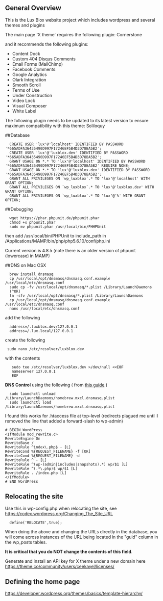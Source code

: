 ## General Overview

This is the Lux Blox website project which includes wordpress and 
several themes and plugins

The main page 'X theme' requires the following plugin: Cornerstone

and it recommends the following plugins: 
  * Content Dock
  * Custom 404 Disqus Comments
  * Email Forms (MailChimp)
  * Facebook Comments
  * Google Analytics
  * Olark Integration
  * Smooth Scroll
  * Terms of Use
  * Under Construction
  * Video Lock
  * Visual Composer
  * White Label
  
The following plugin needs to be updated to its latest version to ensure maximum 
compatibility with this theme: Soliloquy

##Database

```
  CREATE USER 'lux'@'localhost' IDENTIFIED BY PASSWORD '*665ADFA36435490D997F17246EF5B4D3D78BA5B2'; 
  CREATE USER 'lux'@'luxblox.dev' IDENTIFIED BY PASSWORD '*665ADFA36435490D997F17246EF5B4D3D78BA5B2'; 
  GRANT USAGE ON *.* TO 'lux'@'localhost' IDENTIFIED BY PASSWORD '*665ADFA36435490D997F17246EF5B4D3D78BA5B2' REQUIRE NONE; 
  GRANT USAGE ON *.* TO 'lux'@'luxblox.dev' IDENTIFIED BY PASSWORD '*665ADFA36435490D997F17246EF5B4D3D78BA5B2';
  GRANT ALL PRIVILEGES ON `wp_luxblox`.* TO 'lux'@'localhost' WITH GRANT OPTION;
  GRANT ALL PRIVILEGES ON `wp_luxblox`.* TO 'lux'@'luxblox.dev' WITH GRANT OPTION;
  GRANT ALL PRIVILEGES ON `wp_luxblox`.* TO 'lux'@'%' WITH GRANT OPTION;
```

##Debugging

```
  wget https://phar.phpunit.de/phpunit.phar
  chmod +x phpunit.phar
  sudo mv phpunit.phar /usr/local/bin/PHHPUnit
```

then add /usr/local/bin/PHPUnit to include_path in /Applications/MAMP/bin/php/php5.6.10/conf/php.ini

Current version is 4.8.5 (note there is an older version of phpunit (lowercase) in MAMP)

##DNS on Mac OSX

```
  brew install dnsmasq
  cp /usr/local/opt/dnsmasq/dnsmasq.conf.example /usr/local/etc/dnsmasq.conf
  sudo cp -fv /usr/local/opt/dnsmasq/*.plist /Library/LaunchDaemons
  (^OR)
  ln -sfv /usr/local/opt/dnsmasq/*.plist /Library/LaunchDaemons
  cp /usr/local/opt/dnsmasq/dnsmasq.conf.example /usr/local/etc/dnsmasq.conf
  nano /usr/local/etc/dnsmasq.conf
```
add the following

```
  address=/.luxblox.dev/127.0.0.1
  address=/.lux.local/127.0.0.1
```

create the following

```
 sudo nano /etc/resolver/luxblox.dev
```

with the contents

```
   sudo tee /etc/resolver/luxblox.dev >/dev/null <<EOF
   nameserver 127.0.0.1
   EOF
```

**DNS Control** using the following ( from [this guide](http://asciithoughts.com/posts/2014/02/23/setting-up-a-wildcard-dns-domain-on-mac-os-x/) )

```
  sudo launchctl unload /Library/LaunchDaemons/homebrew.mxcl.dnsmasq.plist
  sudo launchctl load /Library/LaunchDaemons/homebrew.mxcl.dnsmasq.plist  
```

I found this works for .htaccess file at top-level (redirects plagued me until I removed the line that added a forward-slash to wp-admin)

```
# BEGIN WordPress
<IfModule mod_rewrite.c>
RewriteEngine On
RewriteBase /
RewriteRule ^index\.php$ - [L]
RewriteCond %{REQUEST_FILENAME} -f [OR]
RewriteCond %{REQUEST_FILENAME} -d
RewriteRule ^ - [L]
RewriteRule ^(wp-(admin|includes|snapshots).*) wp/$1 [L]
RewriteRule ^(.*\.php)$ wp/$1 [L]
RewriteRule . /index.php [L]
</IfModule>
# END WordPress
```

## Relocating the site

Use this in wp-config.php when relocating the site, see https://codex.wordpress.org/Changing_The_Site_URL

```
  define('RELOCATE',true);
```

When doing the above and changing the URLs directly in the database, you will come across instances of the URL being located in the "guid" column in the wp_posts tables.

**It is critical that you do NOT change the contents of this field.**

Generate and install an API key for X theme under a new domain here
https://theme.co/community/users/ceekayel/licenses/

## Defining the home page

https://developer.wordpress.org/themes/basics/template-hierarchy/